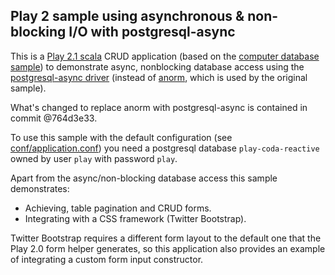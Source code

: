 ## Play 2 sample using asynchronous & non-blocking I/O with postgresql-async

This is a [Play 2.1 scala](http://www.playframework.com/documentation/2.1.x/ScalaHome) CRUD application (based on the [computer database sample](https://github.com/playframework/Play20/tree/master/samples/scala/computer-database))
to demonstrate async, nonblocking database access using the [postgresql-async driver](https://github.com/mauricio/postgresql-async) (instead of [anorm](http://www.playframework.com/documentation/2.1.x/ScalaAnorm), which is used by the original sample).

What's changed to replace anorm with postgresql-async is contained in commit @764d3e33.

To use this sample with the default configuration (see [conf/application.conf](conf/application.conf)) you need a postgresql database `play-coda-reactive` owned by user `play` with password `play`.

Apart from the async/non-blocking database access this sample demonstrates:

- Achieving, table pagination and CRUD forms.
- Integrating with a CSS framework (Twitter Bootstrap).

Twitter Bootstrap requires a different form layout to the default one that the Play 2.0 form helper generates, so this application also provides an example of integrating a custom form input constructor.